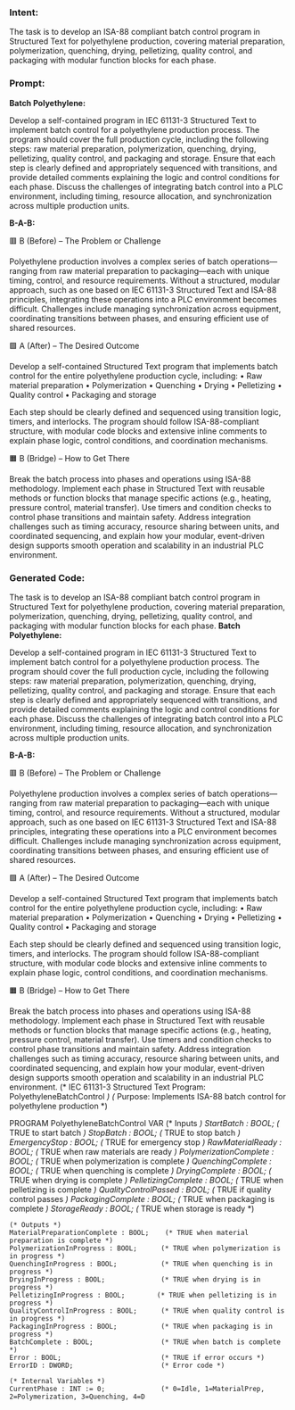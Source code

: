 ### Intent:
The task is to develop an ISA-88 compliant batch control program in Structured Text for polyethylene production, covering material preparation, polymerization, quenching, drying, pelletizing, quality control, and packaging with modular function blocks for each phase.

### Prompt:
**Batch Polyethylene:**

Develop a self-contained program in IEC 61131-3 Structured Text to implement batch control for a polyethylene production process. The program should cover the full production cycle, including the following steps: raw material preparation, polymerization, quenching, drying, pelletizing, quality control, and packaging and storage. Ensure that each step is clearly defined and appropriately sequenced with transitions, and provide detailed comments explaining the logic and control conditions for each phase. Discuss the challenges of integrating batch control into a PLC environment, including timing, resource allocation, and synchronization across multiple production units.

**B-A-B:**

🟥 B (Before) – The Problem or Challenge

Polyethylene production involves a complex series of batch operations—ranging from raw material preparation to packaging—each with unique timing, control, and resource requirements. Without a structured, modular approach, such as one based on IEC 61131-3 Structured Text and ISA-88 principles, integrating these operations into a PLC environment becomes difficult. Challenges include managing synchronization across equipment, coordinating transitions between phases, and ensuring efficient use of shared resources.

🟩 A (After) – The Desired Outcome

Develop a self-contained Structured Text program that implements batch control for the entire polyethylene production cycle, including:
	•	Raw material preparation
	•	Polymerization
	•	Quenching
	•	Drying
	•	Pelletizing
	•	Quality control
	•	Packaging and storage

Each step should be clearly defined and sequenced using transition logic, timers, and interlocks. The program should follow ISA-88-compliant structure, with modular code blocks and extensive inline comments to explain phase logic, control conditions, and coordination mechanisms.

🟧 B (Bridge) – How to Get There

Break the batch process into phases and operations using ISA-88 methodology. Implement each phase in Structured Text with reusable methods or function blocks that manage specific actions (e.g., heating, pressure control, material transfer). Use timers and condition checks to control phase transitions and maintain safety. Address integration challenges such as timing accuracy, resource sharing between units, and coordinated sequencing, and explain how your modular, event-driven design supports smooth operation and scalability in an industrial PLC environment.

### Generated Code:
The task is to develop an ISA-88 compliant batch control program in Structured Text for polyethylene production, covering material preparation, polymerization, quenching, drying, pelletizing, quality control, and packaging with modular function blocks for each phase.
**Batch Polyethylene:**

Develop a self-contained program in IEC 61131-3 Structured Text to implement batch control for a polyethylene production process. The program should cover the full production cycle, including the following steps: raw material preparation, polymerization, quenching, drying, pelletizing, quality control, and packaging and storage. Ensure that each step is clearly defined and appropriately sequenced with transitions, and provide detailed comments explaining the logic and control conditions for each phase. Discuss the challenges of integrating batch control into a PLC environment, including timing, resource allocation, and synchronization across multiple production units.

**B-A-B:**

🟥 B (Before) – The Problem or Challenge

Polyethylene production involves a complex series of batch operations—ranging from raw material preparation to packaging—each with unique timing, control, and resource requirements. Without a structured, modular approach, such as one based on IEC 61131-3 Structured Text and ISA-88 principles, integrating these operations into a PLC environment becomes difficult. Challenges include managing synchronization across equipment, coordinating transitions between phases, and ensuring efficient use of shared resources.

🟩 A (After) – The Desired Outcome

Develop a self-contained Structured Text program that implements batch control for the entire polyethylene production cycle, including:
	•	Raw material preparation
	•	Polymerization
	•	Quenching
	•	Drying
	•	Pelletizing
	•	Quality control
	•	Packaging and storage

Each step should be clearly defined and sequenced using transition logic, timers, and interlocks. The program should follow ISA-88-compliant structure, with modular code blocks and extensive inline comments to explain phase logic, control conditions, and coordination mechanisms.

🟧 B (Bridge) – How to Get There

Break the batch process into phases and operations using ISA-88 methodology. Implement each phase in Structured Text with reusable methods or function blocks that manage specific actions (e.g., heating, pressure control, material transfer). Use timers and condition checks to control phase transitions and maintain safety. Address integration challenges such as timing accuracy, resource sharing between units, and coordinated sequencing, and explain how your modular, event-driven design supports smooth operation and scalability in an industrial PLC environment.
(* IEC 61131-3 Structured Text Program: PolyethyleneBatchControl *)
(* Purpose: Implements ISA-88 batch control for polyethylene production *)

PROGRAM PolyethyleneBatchControl
VAR
    (* Inputs *)
    StartBatch : BOOL;                    (* TRUE to start batch *)
    StopBatch : BOOL;                     (* TRUE to stop batch *)
    EmergencyStop : BOOL;                 (* TRUE for emergency stop *)
    RawMaterialReady : BOOL;              (* TRUE when raw materials are ready *)
    PolymerizationComplete : BOOL;        (* TRUE when polymerization is complete *)
    QuenchingComplete : BOOL;             (* TRUE when quenching is complete *)
    DryingComplete : BOOL;                (* TRUE when drying is complete *)
    PelletizingComplete : BOOL;           (* TRUE when pelletizing is complete *)
    QualityControlPassed : BOOL;          (* TRUE if quality control passes *)
    PackagingComplete : BOOL;             (* TRUE when packaging is complete *)
    StorageReady : BOOL;                  (* TRUE when storage is ready *)
    
    (* Outputs *)
    MaterialPreparationComplete : BOOL;    (* TRUE when material preparation is complete *)
    PolymerizationInProgress : BOOL;      (* TRUE when polymerization is in progress *)
    QuenchingInProgress : BOOL;           (* TRUE when quenching is in progress *)
    DryingInProgress : BOOL;              (* TRUE when drying is in progress *)
    PelletizingInProgress : BOOL;        (* TRUE when pelletizing is in progress *)
    QualityControlInProgress : BOOL;      (* TRUE when quality control is in progress *)
    PackagingInProgress : BOOL;           (* TRUE when packaging is in progress *)
    BatchComplete : BOOL;                 (* TRUE when batch is complete *)
    Error : BOOL;                         (* TRUE if error occurs *)
    ErrorID : DWORD;                      (* Error code *)
    
    (* Internal Variables *)
    CurrentPhase : INT := 0;              (* 0=Idle, 1=MaterialPrep, 2=Polymerization, 3=Quenching, 4=D
